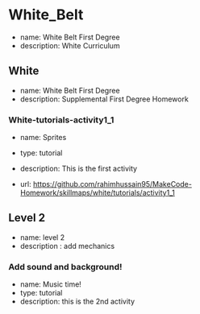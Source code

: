 # White_Belt

* name: White Belt First Degree
* description: White Curriculum

## White

* name: White Belt First Degree
* description: Supplemental First Degree Homework

### White-tutorials-activity1_1

* name: Sprites
* type: tutorial
* description: This is the first activity

* url: https://github.com/rahimhussain95/MakeCode-Homework/skillmaps/white/tutorials/activity1_1

## Level 2

* name: level 2
* description : add mechanics

### Add sound and background!

* name: Music time!
* type: tutorial
* description: this is the 2nd activity
